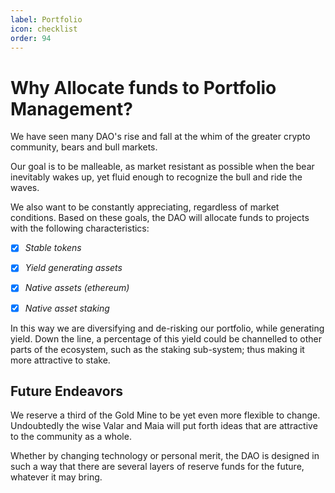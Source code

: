 ```yaml
---
label: Portfolio
icon: checklist
order: 94
---
```


# Why Allocate funds to Portfolio Management?

We have seen many DAO's rise and fall at the whim of the greater crypto community, bears and bull markets. 

Our goal is to be malleable, as market resistant as possible when the bear inevitably wakes up, yet fluid enough to recognize the bull and ride the waves.

We also want to be constantly appreciating, regardless of market conditions. Based on these goals, the DAO will allocate funds to projects with the following characteristics:

- [x] *Stable tokens*
- [x] *Yield generating assets*
- [x] *Native assets (ethereum)*
- [x] *Native asset staking*


In this way we are diversifying and de-risking our portfolio, while generating yield. Down the line, a percentage of this yield could be channelled to other parts of the ecosystem, such as the staking sub-system; thus making it more attractive to stake. 

## Future Endeavors
We reserve a third of the Gold Mine to be yet even more flexible to change. Undoubtedly the wise Valar and Maia will put forth ideas that are attractive to the community as a whole.

Whether by changing technology or personal merit, the DAO is designed in such a way that there are several layers of reserve funds for the future, whatever it may bring.